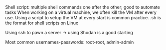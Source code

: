 Shell script: multiple shell commands one after the other; good to automate tasks
When working on a virtual machine, we often kill the VM after every use. Using a script to setup the VM at every start is common practice. 
.sh is the format for shell scripts on Linux

Using ssh to pawn a server → using Shodan is a good starting

Most common usernames-passwords: root-root, admin-admin
